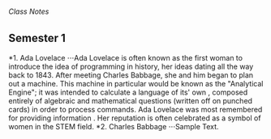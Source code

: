 ###### Class Notes
## Semester 1
*1. Ada Lovelace
⋅⋅⋅Ada Lovelace is often known as the first woman to introduce the idea of programming in history, her ideas dating all the way back to 1843. After meeting Charles Babbage, she and him began to plan out a machine. This machine in particular would be known as the "Analytical Engine"; it was intended to calculate a language of its' own , composed entirely of algebraic and mathematical questions (written off on punched cards) in order to process commands. Ada Lovelace was most remembered for providing information . Her reputation is often celebrated as a symbol of women in the STEM field. 
*2. Charles Babbage
⋅⋅⋅Sample Text.
